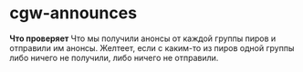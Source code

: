 # cgw-announces

**Что проверяет**
Что мы получили анонсы от каждой группы пиров и отправили им анонсы. Желтеет, если с каким-то из пиров одной группы либо ничего не получили, либо ничего не отправили.
